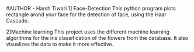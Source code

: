 #AUTHOR - Harsh Tiwari
1] Face-Detection
This python program plots rectangle arond your face for the detection of face, using the Haar Cascade.

2]Machine learning
This project uses the different machine learning algorithms for the iris classification of the flowers from the database. 
It also visualizes the data to make it more effective.